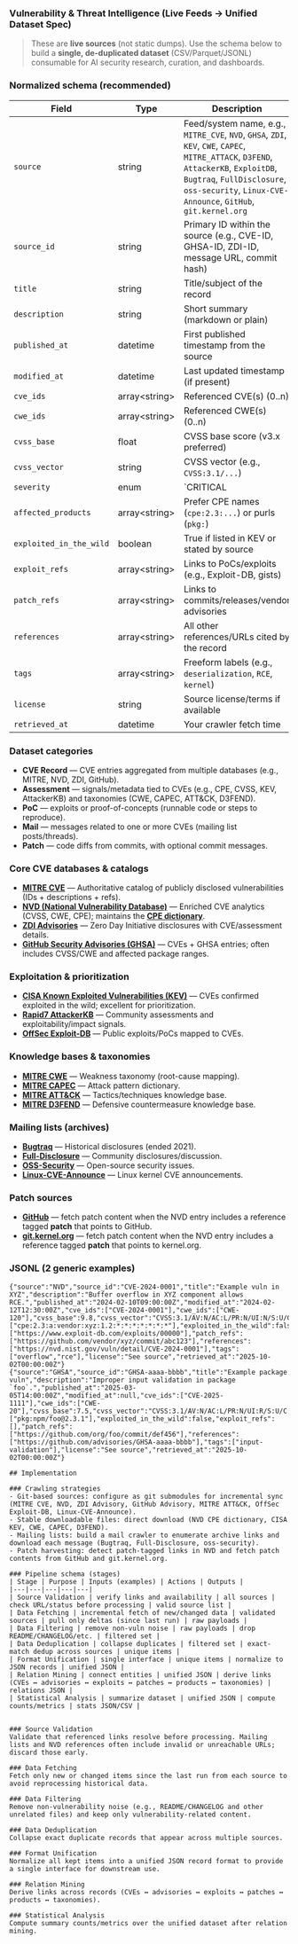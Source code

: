 ### Vulnerability & Threat Intelligence (Live Feeds → Unified Dataset Spec) <a name="vulnerability--threat-intelligence-live-feeds--unified-dataset-spec"></a>

> These are **live sources** (not static dumps). Use the schema below to build a **single, de-duplicated dataset** (CSV/Parquet/JSONL) consumable for AI security research, curation, and dashboards.

### Normalized schema (recommended)
| Field | Type | Description |
|---|---|---|
| `source` | string | Feed/system name, e.g., `MITRE_CVE`, `NVD`, `GHSA`, `ZDI`, `KEV`, `CWE`, `CAPEC`, `MITRE_ATTACK`, `D3FEND`, `AttackerKB`, `ExploitDB`, `Bugtraq`, `FullDisclosure`, `oss-security`, `Linux-CVE-Announce`, `GitHub`, `git.kernel.org` |
| `source_id` | string | Primary ID within the source (e.g., CVE-ID, GHSA-ID, ZDI-ID, message URL, commit hash) |
| `title` | string | Title/subject of the record |
| `description` | string | Short summary (markdown or plain) |
| `published_at` | datetime | First published timestamp from the source |
| `modified_at` | datetime | Last updated timestamp (if present) |
| `cve_ids` | array\<string> | Referenced CVE(s) (0..n) |
| `cwe_ids` | array\<string> | Referenced CWE(s) (0..n) |
| `cvss_base` | float | CVSS base score (v3.x preferred) |
| `cvss_vector` | string | CVSS vector (e.g., `CVSS:3.1/...`) |
| `severity` | enum | `CRITICAL|HIGH|MEDIUM|LOW|UNKNOWN` (normalize per-source) |
| `affected_products` | array\<string> | Prefer CPE names (`cpe:2.3:...`) or purls (`pkg:`) |
| `exploited_in_the_wild` | boolean | True if listed in KEV or stated by source |
| `exploit_refs` | array\<string> | Links to PoCs/exploits (e.g., Exploit-DB, gists) |
| `patch_refs` | array\<string> | Links to commits/releases/vendor advisories |
| `references` | array\<string> | All other references/URLs cited by the record |
| `tags` | array\<string> | Freeform labels (e.g., `deserialization`, `RCE`, `kernel`) |
| `license` | string | Source license/terms if available |
| `retrieved_at` | datetime | Your crawler fetch time |

### Dataset categories
- **CVE Record** — CVE entries aggregated from multiple databases (e.g., MITRE, NVD, ZDI, GitHub).
- **Assessment** — signals/metadata tied to CVEs (e.g., CPE, CVSS, KEV, AttackerKB) and taxonomies (CWE, CAPEC, ATT&CK, D3FEND).
- **PoC** — exploits or proof-of-concepts (runnable code or steps to reproduce).
- **Mail** — messages related to one or more CVEs (mailing list posts/threads).
- **Patch** — code diffs from commits, with optional commit messages.

### Core CVE databases & catalogs
- **[MITRE CVE](https://cve.mitre.org/)** — Authoritative catalog of publicly disclosed vulnerabilities (IDs + descriptions + refs).
- **[NVD (National Vulnerability Database)](https://nvd.nist.gov/vuln/data-feeds)** — Enriched CVE analytics (CVSS, CWE, CPE); maintains the **[CPE dictionary](https://nvd.nist.gov/products/cpe)**.
- **[ZDI Advisories](https://www.zerodayinitiative.com/advisories/published/)** — Zero Day Initiative disclosures with CVE/assessment details.
- **[GitHub Security Advisories (GHSA)](https://github.com/advisories)** — CVEs + GHSA entries; often includes CVSS/CWE and affected package ranges.

### Exploitation & prioritization
- **[CISA Known Exploited Vulnerabilities (KEV)](https://www.cisa.gov/known-exploited-vulnerabilities-catalog)** — CVEs confirmed exploited in the wild; excellent for prioritization.
- **[Rapid7 AttackerKB](https://attackerkb.com/)** — Community assessments and exploitability/impact signals.
- **[OffSec Exploit-DB](https://www.exploit-db.com/)** — Public exploits/PoCs mapped to CVEs.

### Knowledge bases & taxonomies
- **[MITRE CWE](https://cwe.mitre.org/)** — Weakness taxonomy (root-cause mapping).
- **[MITRE CAPEC](https://capec.mitre.org/)** — Attack pattern dictionary.
- **[MITRE ATT&CK](https://attack.mitre.org/)** — Tactics/techniques knowledge base.
- **[MITRE D3FEND](https://d3fend.mitre.org/)** — Defensive countermeasure knowledge base.

### Mailing lists (archives)
- **[Bugtraq](https://seclists.org/bugtraq/)** — Historical disclosures (ended 2021).
- **[Full-Disclosure](https://seclists.org/fulldisclosure/)** — Community disclosures/discussion.
- **[OSS-Security](https://www.openwall.com/lists/oss-security/)** — Open-source security issues.
- **[Linux-CVE-Announce](https://lore.kernel.org/linux-cve-announce/)** — Linux kernel CVE announcements.

### Patch sources
- **[GitHub](https://github.com/)** — fetch patch content when the NVD entry includes a reference tagged **patch** that points to GitHub.
- **[git.kernel.org](https://git.kernel.org/)** — fetch patch content when the NVD entry includes a reference tagged **patch** that points to kernel.org.

### JSONL (2 generic examples)
```jsonl
{"source":"NVD","source_id":"CVE-2024-0001","title":"Example vuln in XYZ","description":"Buffer overflow in XYZ component allows RCE.","published_at":"2024-02-10T09:00:00Z","modified_at":"2024-02-12T12:30:00Z","cve_ids":["CVE-2024-0001"],"cwe_ids":["CWE-120"],"cvss_base":9.8,"cvss_vector":"CVSS:3.1/AV:N/AC:L/PR:N/UI:N/S:U/C:H/I:H/A:H","severity":"CRITICAL","affected_products":["cpe:2.3:a:vendor:xyz:1.2:*:*:*:*:*:*:*"],"exploited_in_the_wild":false,"exploit_refs":["https://www.exploit-db.com/exploits/00000"],"patch_refs":["https://github.com/vendor/xyz/commit/abc123"],"references":["https://nvd.nist.gov/vuln/detail/CVE-2024-0001"],"tags":["overflow","rce"],"license":"See source","retrieved_at":"2025-10-02T00:00:00Z"}
{"source":"GHSA","source_id":"GHSA-aaaa-bbbb","title":"Example package vuln","description":"Improper input validation in package `foo`.","published_at":"2025-03-05T14:00:00Z","modified_at":null,"cve_ids":["CVE-2025-1111"],"cwe_ids":["CWE-20"],"cvss_base":7.5,"cvss_vector":"CVSS:3.1/AV:N/AC:L/PR:N/UI:R/S:U/C:H/I:H/A:N","severity":"HIGH","affected_products":["pkg:npm/foo@2.3.1"],"exploited_in_the_wild":false,"exploit_refs":[],"patch_refs":["https://github.com/org/foo/commit/def456"],"references":["https://github.com/advisories/GHSA-aaaa-bbbb"],"tags":["input-validation"],"license":"See source","retrieved_at":"2025-10-02T00:00:00Z"}

## Implementation

### Crawling strategies
- Git-based sources: configure as git submodules for incremental sync (MITRE CVE, NVD, ZDI Advisory, GitHub Advisory, MITRE ATT&CK, OffSec Exploit-DB, Linux-CVE-Announce).
- Stable downloadable files: direct download (NVD CPE dictionary, CISA KEV, CWE, CAPEC, D3FEND).
- Mailing lists: build a mail crawler to enumerate archive links and download each message (Bugtraq, Full-Disclosure, oss-security).
- Patch harvesting: detect patch-tagged links in NVD and fetch patch contents from GitHub and git.kernel.org.

### Pipeline schema (stages)
| Stage | Purpose | Inputs (examples) | Actions | Outputs |
|---|---|---|---|---|
| Source Validation | verify links and availability | all sources | check URL/status before processing | valid source list |
| Data Fetching | incremental fetch of new/changed data | validated sources | pull only deltas (since last run) | raw payloads |
| Data Filtering | remove non-vuln noise | raw payloads | drop README/CHANGELOG/etc. | filtered set |
| Data Deduplication | collapse duplicates | filtered set | exact-match dedup across sources | unique items |
| Format Unification | single interface | unique items | normalize to JSON records | unified JSON |
| Relation Mining | connect entities | unified JSON | derive links (CVEs ↔ advisories ↔ exploits ↔ patches ↔ products ↔ taxonomies) | relations JSON |
| Statistical Analysis | summarize dataset | unified JSON | compute counts/metrics | stats JSON/CSV |


### Source Validation
Validate that referenced links resolve before processing. Mailing lists and NVD references often include invalid or unreachable URLs; discard those early.

### Data Fetching
Fetch only new or changed items since the last run from each source to avoid reprocessing historical data.

### Data Filtering
Remove non-vulnerability noise (e.g., README/CHANGELOG and other unrelated files) and keep only vulnerability-related content.

### Data Deduplication
Collapse exact duplicate records that appear across multiple sources.

### Format Unification
Normalize all kept items into a unified JSON record format to provide a single interface for downstream use.

### Relation Mining
Derive links across records (CVEs ↔ advisories ↔ exploits ↔ patches ↔ products ↔ taxonomies).

### Statistical Analysis
Compute summary counts/metrics over the unified dataset after relation mining.

